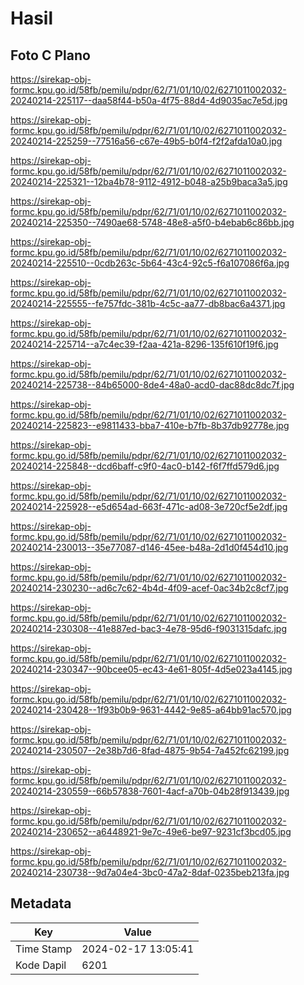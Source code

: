 # Hasil

## Foto C Plano

https://sirekap-obj-formc.kpu.go.id/58fb/pemilu/pdpr/62/71/01/10/02/6271011002032-20240214-225117--daa58f44-b50a-4f75-88d4-4d9035ac7e5d.jpg

https://sirekap-obj-formc.kpu.go.id/58fb/pemilu/pdpr/62/71/01/10/02/6271011002032-20240214-225259--77516a56-c67e-49b5-b0f4-f2f2afda10a0.jpg

https://sirekap-obj-formc.kpu.go.id/58fb/pemilu/pdpr/62/71/01/10/02/6271011002032-20240214-225321--12ba4b78-9112-4912-b048-a25b9baca3a5.jpg

https://sirekap-obj-formc.kpu.go.id/58fb/pemilu/pdpr/62/71/01/10/02/6271011002032-20240214-225350--7490ae68-5748-48e8-a5f0-b4ebab6c86bb.jpg

https://sirekap-obj-formc.kpu.go.id/58fb/pemilu/pdpr/62/71/01/10/02/6271011002032-20240214-225510--0cdb263c-5b64-43c4-92c5-f6a107086f6a.jpg

https://sirekap-obj-formc.kpu.go.id/58fb/pemilu/pdpr/62/71/01/10/02/6271011002032-20240214-225555--fe757fdc-381b-4c5c-aa77-db8bac6a4371.jpg

https://sirekap-obj-formc.kpu.go.id/58fb/pemilu/pdpr/62/71/01/10/02/6271011002032-20240214-225714--a7c4ec39-f2aa-421a-8296-135f610f19f6.jpg

https://sirekap-obj-formc.kpu.go.id/58fb/pemilu/pdpr/62/71/01/10/02/6271011002032-20240214-225738--84b65000-8de4-48a0-acd0-dac88dc8dc7f.jpg

https://sirekap-obj-formc.kpu.go.id/58fb/pemilu/pdpr/62/71/01/10/02/6271011002032-20240214-225823--e9811433-bba7-410e-b7fb-8b37db92778e.jpg

https://sirekap-obj-formc.kpu.go.id/58fb/pemilu/pdpr/62/71/01/10/02/6271011002032-20240214-225848--dcd6baff-c9f0-4ac0-b142-f6f7ffd579d6.jpg

https://sirekap-obj-formc.kpu.go.id/58fb/pemilu/pdpr/62/71/01/10/02/6271011002032-20240214-225928--e5d654ad-663f-471c-ad08-3e720cf5e2df.jpg

https://sirekap-obj-formc.kpu.go.id/58fb/pemilu/pdpr/62/71/01/10/02/6271011002032-20240214-230013--35e77087-d146-45ee-b48a-2d1d0f454d10.jpg

https://sirekap-obj-formc.kpu.go.id/58fb/pemilu/pdpr/62/71/01/10/02/6271011002032-20240214-230230--ad6c7c62-4b4d-4f09-acef-0ac34b2c8cf7.jpg

https://sirekap-obj-formc.kpu.go.id/58fb/pemilu/pdpr/62/71/01/10/02/6271011002032-20240214-230308--41e887ed-bac3-4e78-95d6-f9031315dafc.jpg

https://sirekap-obj-formc.kpu.go.id/58fb/pemilu/pdpr/62/71/01/10/02/6271011002032-20240214-230347--90bcee05-ec43-4e61-805f-4d5e023a4145.jpg

https://sirekap-obj-formc.kpu.go.id/58fb/pemilu/pdpr/62/71/01/10/02/6271011002032-20240214-230428--1f93b0b9-9631-4442-9e85-a64bb91ac570.jpg

https://sirekap-obj-formc.kpu.go.id/58fb/pemilu/pdpr/62/71/01/10/02/6271011002032-20240214-230507--2e38b7d6-8fad-4875-9b54-7a452fc62199.jpg

https://sirekap-obj-formc.kpu.go.id/58fb/pemilu/pdpr/62/71/01/10/02/6271011002032-20240214-230559--66b57838-7601-4acf-a70b-04b28f913439.jpg

https://sirekap-obj-formc.kpu.go.id/58fb/pemilu/pdpr/62/71/01/10/02/6271011002032-20240214-230652--a6448921-9e7c-49e6-be97-9231cf3bcd05.jpg

https://sirekap-obj-formc.kpu.go.id/58fb/pemilu/pdpr/62/71/01/10/02/6271011002032-20240214-230738--9d7a04e4-3bc0-47a2-8daf-0235beb213fa.jpg


## Metadata

| Key        | Value               |
| ---------- | ------------------- |
| Time Stamp | 2024-02-17 13:05:41 |
| Kode Dapil | 6201                |



